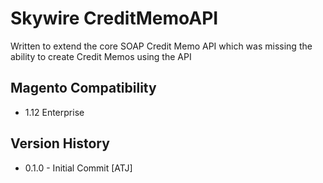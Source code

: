 # Skywire CreditMemoAPI #

Written to extend the core SOAP Credit Memo API which was missing the ability to create Credit Memos using the API

## Magento Compatibility ##

*   1.12 Enterprise

## Version History ##

*   0.1.0 - Initial Commit [ATJ]